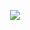 <p align="center">
  <img src="https://raw.githubusercontent.com/wiki/garenyondem/recordingo/images/photo_1.jpg">
</p>

<!-- Icons made by <a href="https://www.flaticon.com/authors/freepik" title="Freepik">Freepik</a> from <a href="https://www.flaticon.com/" title="Flaticon"> www.flaticon.com</a> -->
